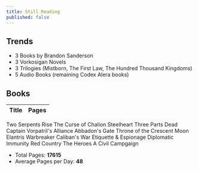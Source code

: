 ```yaml
---
title: Still Reading
published: false
---
```


## Trends

* 3 Books by Brandon Sanderson
* 3 Vorkosigan Novels
* 3 Trilogies (Mistborn, The First Law, The Hundred Thousand Kingdoms)
* 5 Audio Books (remaining Codex Alera books)

## Books

Title                          | Pages
-------------------------------|------
Two Serpents Rise
The Curse of Chalion
Steelheart
Three Parts Dead
Captain Vorpatril's Alliance
Abbadon's Gate
Throne of the Crescent Moon
Elantris
Warbreaker
Caliban's War
Etiquette & Espionage
Diplomatic Immunity
Red Country
The Heroes
A Civil Campgaign

* Total Pages: __17615__
* Average Pages per Day: __48__
